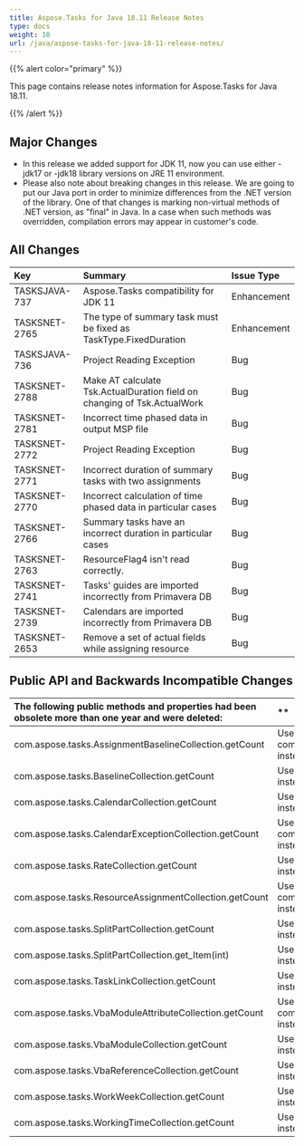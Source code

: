 ```yaml
---
title: Aspose.Tasks for Java 18.11 Release Notes
type: docs
weight: 10
url: /java/aspose-tasks-for-java-18-11-release-notes/
---
```


{{% alert color="primary" %}} 

This page contains release notes information for Aspose.Tasks for Java 18.11.

{{% /alert %}} 
## **Major Changes**
- In this release we added support for JDK 11, now you can use either -jdk17 or -jdk18 library versions on JRE 11 environment.
- Please also note about breaking changes in this release. We are going to put our Java port in order to minimize differences from the .NET version of the library. One of that changes is marking non-virtual methods of .NET version, as "final" in Java. In a case when such methods was overridden, compilation errors may appear in customer's code.
## **All Changes**

|**Key**|**Summary**|**Issue Type**|
| :- | :- | :- |
|TASKSJAVA-737|Aspose.Tasks compatibility for JDK 11|Enhancement|
|TASKSNET-2765|The type of summary task must be fixed as TaskType.FixedDuration|Enhancement|
|TASKSJAVA-736|Project Reading Exception|Bug|
|TASKSNET-2788|Make AT calculate Tsk.ActualDuration field on changing of Tsk.ActualWork|Bug|
|TASKSNET-2781|Incorrect time phased data in output MSP file|Bug|
|TASKSNET-2772|Project Reading Exception|Bug|
|TASKSNET-2771|Incorrect duration of summary tasks with two assignments|Bug|
|TASKSNET-2770|Incorrect calculation of time phased data in particular cases|Bug|
|TASKSNET-2766|Summary tasks have an incorrect duration in particular cases|Bug|
|TASKSNET-2763|ResourceFlag4 isn't read correctly.|Bug|
|TASKSNET-2741|Tasks' guides are imported incorrectly from Primavera DB|Bug|
|TASKSNET-2739|Calendars are imported incorrectly from Primavera DB|Bug|
|TASKSNET-2653|Remove a set of actual fields while assigning resource|Bug|
## **Public API and Backwards Incompatible Changes**

|**The following public methods and properties had been obsolete more than one year and were deleted:**|**|
| :- | :- |
|com.aspose.tasks.AssignmentBaselineCollection.getCount|Use com.aspose.tasks.AssignmentBaselineCollection.size() instead.|
|com.aspose.tasks.BaselineCollection.getCount|Use com.aspose.tasks.BaselineCollection.size() instead.|
|com.aspose.tasks.CalendarCollection.getCount|Use com.aspose.tasks.CalendarCollection.size() instead.|
|com.aspose.tasks.CalendarExceptionCollection.getCount|Use com.aspose.tasks.CalendarExceptionCollection.size() instead.|
|com.aspose.tasks.RateCollection.getCount|Use com.aspose.tasks.RateCollection.getCount.size() instead.|
|com.aspose.tasks.ResourceAssignmentCollection.getCount|Use com.aspose.tasks.ResourceAssignmentCollection.size() instead.|
|com.aspose.tasks.SplitPartCollection.getCount|Use com.aspose.tasks.SplitPartCollection.size() instead.|
|com.aspose.tasks.SplitPartCollection.get_Item(int)|Use com.aspose.tasks.SplitPartCollection.get(int) instead.|
|com.aspose.tasks.TaskLinkCollection.getCount|Use com.aspose.tasks.TaskLinkCollection.size() instead.|
|com.aspose.tasks.VbaModuleAttributeCollection.getCount|Use com.aspose.tasks.VbaModuleAttributeCollection.size() instead.|
|com.aspose.tasks.VbaModuleCollection.getCount|Use com.aspose.tasks.VbaModuleCollection.size() instead.|
|com.aspose.tasks.VbaReferenceCollection.getCount|Use com.aspose.tasks.VbaReferenceCollection.size() instead.|
|com.aspose.tasks.WorkWeekCollection.getCount|Use com.aspose.tasks.WorkWeekCollection.size() instead.|
|com.aspose.tasks.WorkingTimeCollection.getCount|Use com.aspose.tasks.WorkingTimeCollection.size() instead.|

